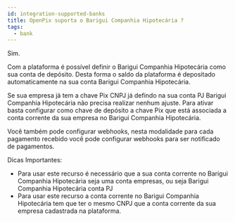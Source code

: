```yaml
---
id: integration-supported-banks
title: OpenPix suporta o Barigui Companhia Hipotecária ?
tags:
  - bank
---
```


Sim.

Com a plataforma é possível definir o Barigui Companhia Hipotecária como sua conta de depósito. Desta forma o saldo da plataforma é depositado automaticamente na sua conta Barigui Companhia Hipotecária.

Se sua empresa já tem a chave Pix CNPJ já defindo na sua conta PJ Barigui Companhia Hipotecária não precisa realizar nenhum ajuste. Para ativar basta configurar como chave de depósito a chave Pix que está associada a conta corrente da sua empresa no Barigui Companhia Hipotecária.

Você também pode configurar webhooks, nesta modalidade para cada pagamento recebido você pode configurar webhooks para ser notificado de pagamentos.

Dicas Importantes:

- Para usar este recurso é necessário que a sua conta corrente no Barigui Companhia Hipotecária seja uma conta empresas, ou seja Barigui Companhia Hipotecária conta PJ
- Para usar este recurso a conta corrente no Barigui Companhia Hipotecária tem que ter o mesmo CNPJ que a conta corrente da sua empresa cadastrada na plataforma.
